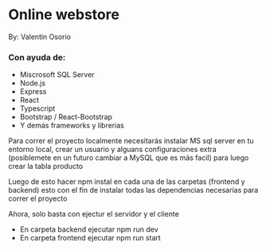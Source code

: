 # Online webstore
By: Valentin Osorio

### Con ayuda de:

- Miscrosoft SQL Server
- Node.js
- Express
- React
- Typescript
- Bootstrap / React-Bootstrap
- Y demás frameworks y librerias

Para correr el proyecto localmente necesitarás instalar MS sql server en tu entorno local, crear un usuario y alguans configuraciones extra (posiblemete en un futuro cambiar a MySQL que es más facil) para luego crear la tabla producto

Luego de esto hacer npm instal en cada una de las carpetas (frontend y backend) esto con el fin de instalar todas las dependencias necesarias para correr el proyecto

Ahora, solo basta con ejectur el servidor y el cliente

- En carpeta backend ejecutar npm run dev
- En carpeta frontend ejecutar npm run start
